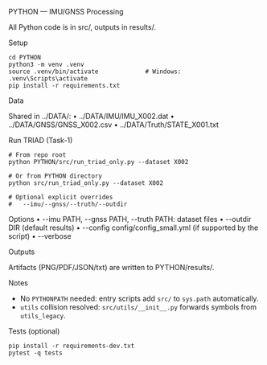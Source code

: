 PYTHON — IMU/GNSS Processing

All Python code is in src/, outputs in results/.

Setup

```
cd PYTHON
python3 -m venv .venv
source .venv/bin/activate             # Windows: .venv\Scripts\activate
pip install -r requirements.txt
```

Data

Shared in ../DATA/:
• ../DATA/IMU/IMU_X002.dat
• ../DATA/GNSS/GNSS_X002.csv
• ../DATA/Truth/STATE_X001.txt

Run TRIAD (Task-1)

```
# From repo root
python PYTHON/src/run_triad_only.py --dataset X002

# Or from PYTHON directory
python src/run_triad_only.py --dataset X002

# Optional explicit overrides
#   --imu/--gnss/--truth/--outdir
```

Options
• --imu PATH, --gnss PATH, --truth PATH: dataset files
• --outdir DIR (default results)
• --config config/config_small.yml (if supported by the script)
• --verbose

Outputs

Artifacts (PNG/PDF/JSON/txt) are written to PYTHON/results/.

Notes
- No `PYTHONPATH` needed: entry scripts add `src/` to `sys.path` automatically.
- `utils` collision resolved: `src/utils/__init__.py` forwards symbols from `utils_legacy`.

Tests (optional)

```
pip install -r requirements-dev.txt
pytest -q tests
```
